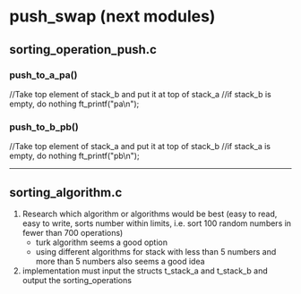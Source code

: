 # push_swap (next modules)
## sorting_operation_push.c
### push_to_a_pa()
//Take top element of stack_b and put it at top of stack_a
//if stack_b is empty, do nothing
ft_printf("pa\n");

### push_to_b_pb()
//Take top element of stack_a and put it at top of stack_b
//if stack_a is empty, do nothing
ft_printf("pb\n");

---
## sorting_algorithm.c
1. Research which algorithm or algorithms would be best (easy to read, easy to write, sorts number within limits, i.e. sort 100 random numbers in fewer than 700 operations)
	- turk algorithm seems a good option
	- using different algorithms for stack with less than 5 numbers and more than 5 numbers also seems a good idea
2. implementation must input the structs t_stack_a and t_stack_b and output the sorting_operations
